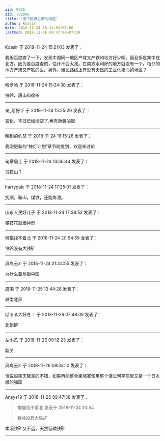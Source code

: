 ```yaml
---
aid: 9025
zid: 782096
title: '问个资源方面的问题'
author: Koasir
date: 2018-11-24 15:21:03+07:00
lastmod: 2018-11-26 09:47:00+07:00
---
```


Koasir 于 2018-11-24 15:21:03 发表了：

我用百度查了一下，发现中国同一地区产煤又产铁和地方好少啊。而且多是集中在北方。因为是百度查的，估计不会太准。在南方水利好的地方就没有一个，相邻的地方产煤又产铁的么。另外，殖民路线上有没有天然的工业化核心的地区？

---------

哈罗哈 于 2018-11-24 15:24:38 发表了：

铁岭、唐山和徐州

---------

亲_给好评 于 2018-11-24 15:25:20 发表了：

宣化，不过已经挖空了,再有新疆哈密

---------

晚到的约瑟 于 2018-11-24 16:15:26 发表了：

我刚更新的“神灯计划”章节刚提到，欢迎来讨论

---------

句章居士 于 2018-11-24 16:36:44 发表了：

马鞍山？

---------

harrygale 于 2018-11-24 17:25:01 发表了：

抚顺，鞍山。煤铁，还能炼油。

---------

山东人民好儿子 于 2018-11-24 17:38:52 发表了：

攀枝花就很神奇

---------

懒猫找不着北 于 2018-11-24 20:54:59 发表了：

铁岭没有大铁矿

---------

风鸟云zl 于 2018-11-24 21:44:55 发表了：

为什么要局限中国

---------

周围 于 2018-11-25 13:44:28 发表了：

越南北部

---------

ぱるる大好き！ 于 2018-11-26 07:48:09 发表了：

北朝鲜

---------

左小乙 于 2018-11-26 09:12:23 发表了：

韶关

---------

风鸟云zl 于 2018-11-26 09:33:10 发表了：

话说越南天赋真的不错，如果再能整合柬埔寨使用整个湄公河平原就又是一个日本级的强国

---------

Ansys19 于 2018-11-26 09:47:38 发表了：

> 懒猫找不着北 发表于 2018-11-24 20:54
> 
> 铁岭没有大铁矿



本溪铁矿又不远，天然低磷铁矿

---------

